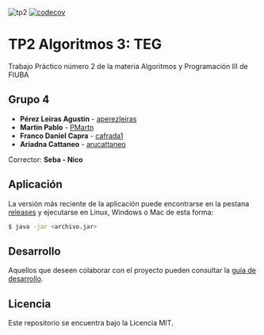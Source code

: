 ![tp2](https://github.com/aperezleiras/algo3_tp2/actions/workflows/build.yml/badge.svg) [![codecov](https://codecov.io/gh/aperezleiras/algo3_tp2/branch/master/graph/badge.svg)](https://codecov.io/gh/aperezleiras/algo3_tp2)

# TP2 Algoritmos 3: TEG

Trabajo Práctico número 2 de la materia Algoritmos y Programación III de FIUBA

## Grupo 4

* **Pérez Leiras Agustín** - [aperezleiras](https://github.com/aperezleiras)
* **Martin Pablo** - [PMartn](https://github.com/PMartn)
* **Franco Daniel Capra** - [cafrada1](https://github.com/cafrada1)
* **Ariadna Cattaneo** - [arucattaneo](https://github.com/arucattaneo)

Corrector: **Seba - Nico**

## Aplicación

La versión más reciente de la aplicación puede encontrarse en la pestana [releases](https://github.com/aperezleiras/algo3_tp2/releases/latest) y ejecutarse en Linux, Windows o Mac de esta forma:

```bash
$ java -jar <archivo.jar>
```

## Desarrollo

Aquellos que deseen colaborar con el proyecto pueden consultar la [guía de desarrollo](./docs/Desarrollo.md).

## Licencia

Este repositorio se encuentra bajo la Licencia MIT.


